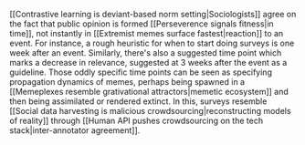 ---
---

[[Contrastive learning is deviant-based norm setting|Sociologists]] agree on the fact that public opinion is formed [[Perseverence signals fitness|in time]], not instantly in [[Extremist memes surface fastest|reaction]] to an event. For instance, a rough heuristic for when to start doing surveys is one week after an event. Similarly, there's also a suggested time point which marks a decrease in relevance, suggested at 3 weeks after the event as a guideline. Those oddly specific time points can be seen as specifying propagation dynamics of memes, perhaps being spawned in a [[Memeplexes resemble grativational attractors|memetic ecosystem]] and then being assimilated or rendered extinct. In this, surveys resemble [[Social data harvesting is malicious crowdsourcing|reconstructing models of reality]] through [[Human API pushes crowdsourcing on the tech stack|inter-annotator agreement]].
